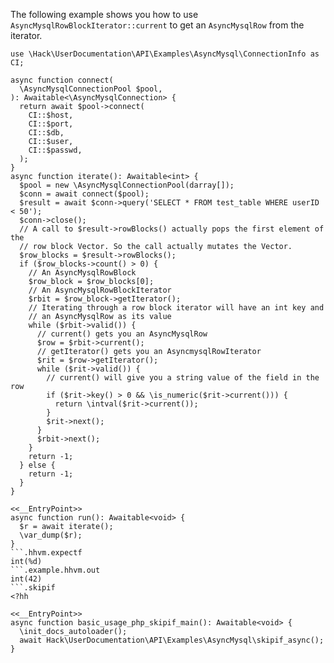 The following example shows you how to use `AsyncMysqlRowBlockIterator::current` to get an `AsyncMysqlRow` from the iterator.

```basic-usage.php
use \Hack\UserDocumentation\API\Examples\AsyncMysql\ConnectionInfo as CI;

async function connect(
  \AsyncMysqlConnectionPool $pool,
): Awaitable<\AsyncMysqlConnection> {
  return await $pool->connect(
    CI::$host,
    CI::$port,
    CI::$db,
    CI::$user,
    CI::$passwd,
  );
}
async function iterate(): Awaitable<int> {
  $pool = new \AsyncMysqlConnectionPool(darray[]);
  $conn = await connect($pool);
  $result = await $conn->query('SELECT * FROM test_table WHERE userID < 50');
  $conn->close();
  // A call to $result->rowBlocks() actually pops the first element of the
  // row block Vector. So the call actually mutates the Vector.
  $row_blocks = $result->rowBlocks();
  if ($row_blocks->count() > 0) {
    // An AsyncMysqlRowBlock
    $row_block = $row_blocks[0];
    // An AsyncMysqlRowBlockIterator
    $rbit = $row_block->getIterator();
    // Iterating through a row block iterator will have an int key and
    // an AsyncMysqlRow as its value
    while ($rbit->valid()) {
      // current() gets you an AsyncMysqlRow
      $row = $rbit->current();
      // getIterator() gets you an AsyncmysqlRowIterator
      $rit = $row->getIterator();
      while ($rit->valid()) {
        // current() will give you a string value of the field in the row
        if ($rit->key() > 0 && \is_numeric($rit->current())) {
          return \intval($rit->current());
        }
        $rit->next();
      }
      $rbit->next();
    }
    return -1;
  } else {
    return -1;
  }
}

<<__EntryPoint>>
async function run(): Awaitable<void> {
  $r = await iterate();
  \var_dump($r);
}
```.hhvm.expectf
int(%d)
```.example.hhvm.out
int(42)
```.skipif
<?hh

<<__EntryPoint>>
async function basic_usage_php_skipif_main(): Awaitable<void> {
  \init_docs_autoloader();
  await Hack\UserDocumentation\API\Examples\AsyncMysql\skipif_async();
}
```

